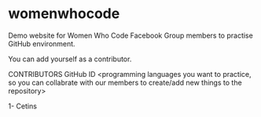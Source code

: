 # womenwhocode
Demo website for Women Who Code Facebook Group members to practise GitHub environment.

You can add yourself as a contributor.

CONTRIBUTORS
GitHub ID <programming languages you want to practice, so you can collabrate with our members to create/add new things to the repository>
  
  1- Cetins <html> <css> <javascript> <c> 
